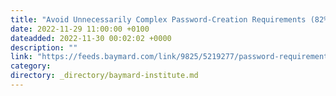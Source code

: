 ```yaml
---
title: "Avoid Unnecessarily Complex Password-Creation Requirements (82% Don’t)"
date: 2022-11-29 11:00:00 +0100
dateadded: 2022-11-30 00:02:02 +0000
description: ""
link: "https://feeds.baymard.com/link/9825/5219277/password-requirements-and-password-reset"
category:
directory: _directory/baymard-institute.md
---
```

